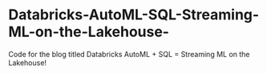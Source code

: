 # Databricks-AutoML-SQL-Streaming-ML-on-the-Lakehouse-
Code for the blog titled Databricks AutoML + SQL = Streaming ML on the Lakehouse!
